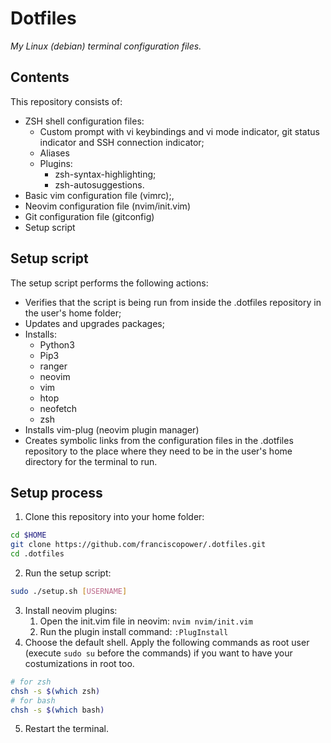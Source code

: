 # Dotfiles

*My Linux (debian) terminal configuration files.*


## Contents

This repository consists of:
- ZSH shell configuration files:
  + Custom prompt with vi keybindings and vi mode indicator, git status indicator and SSH connection indicator;
  + Aliases
  + Plugins:
    + zsh-syntax-highlighting;
    + zsh-autosuggestions.
- Basic vim configuration file (vimrc);,
- Neovim configuration file (nvim/init.vim)
- Git configuration file (gitconfig)
- Setup script

## Setup script

The setup script performs the following actions:
- Verifies that the script is being run from inside the .dotfiles repository in the user's home folder;
- Updates and upgrades packages;
- Installs:
  + Python3
  + Pip3
  + ranger
  + neovim
  + vim
  + htop
  + neofetch
  + zsh
- Installs vim-plug (neovim plugin manager)
- Creates symbolic links from the configuration files in the .dotfiles repository to the place where they need to be in the user's home directory for the terminal to run.

## Setup process

1. Clone this repository into your home folder:
  ```bash
  cd $HOME
  git clone https://github.com/franciscopower/.dotfiles.git
  cd .dotfiles
  ```
2. Run the setup script:
  ```bash
  sudo ./setup.sh [USERNAME]
  ```
3. Install neovim plugins:
    1. Open the init.vim file in neovim: `nvim nvim/init.vim`
    2. Run the plugin install command: `:PlugInstall`
4. Choose the default shell. Apply the following commands as root user (execute `sudo su` before the commands) if you want to have your costumizations in root too.
  ```bash
  # for zsh
  chsh -s $(which zsh)
  # for bash
  chsh -s $(which bash)
  ```
5. Restart the terminal.
  
